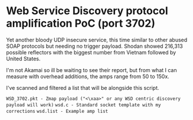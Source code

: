 # Web Service Discovery protocol amplification PoC (port 3702)

Yet another bloody UDP insecure service, this time similar to other abused SOAP protocols but needing no trigger payload.
Shodan showed 216,313 possible reflectors with the biggest number from Vietnam followed by United States.

I'm not Akamai so ill be waiting to see their report, but from what I can measure with overhead additions, the amps range from 50 to 150x.

I've scanned and filtered a list that will be alongside this script.

`WSD_3702.pkt - Zmap payload ("<\xaa>" or any WSD centric discovery payload will work)`
`wsd.c - Standard socket template with my corrections`
`wsd.list - Example amp list`
